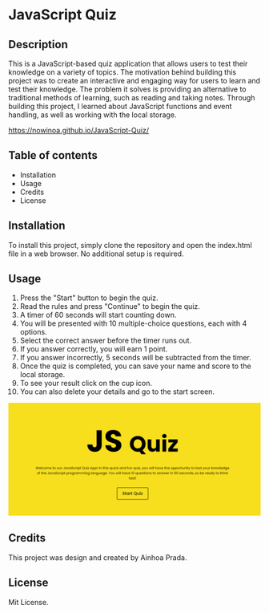# JavaScript Quiz

## Description
This is a JavaScript-based quiz application that allows users to test their knowledge on a variety of topics. The motivation behind building this project was to create an interactive and engaging way for users to learn and test their knowledge. The problem it solves is providing an alternative to traditional methods of learning, such as reading and taking notes. Through building this project, I learned about JavaScript functions and event handling, as well as working with the local storage.

https://nowinoa.github.io/JavaScript-Quiz/

## Table of contents
- Installation
- Usage
- Credits
- License

## Installation
To install this project, simply clone the repository and open the index.html file in a web browser. No additional setup is required.

## Usage
1. Press the "Start" button to begin the quiz.
2. Read the rules and press "Continue" to begin the quiz.
3. A timer of 60 seconds will start counting down.
4. You will be presented with 10 multiple-choice questions, each with 4 options.
5. Select the correct answer before the timer runs out.
6. If you answer correctly, you will earn 1 point.
7. If you answer incorrectly, 5 seconds will be subtracted from the timer.
8. Once the quiz is completed, you can save your name and score to the local storage.
9. To see your result click on the cup icon.
9. You can also delete your details and go to the start screen.

<img src='./img/start-box.png' alt='starting javascript quiz screen'>

## Credits
This project was design and created by Ainhoa Prada.

## License
Mit License.
